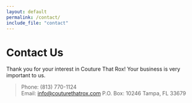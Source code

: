 ```yaml
---
layout: default
permalink: /contact/
include_file: "contact"
---
```


# Contact Us
Thank you for your interest in Couture That Rox! Your business is very important to us.

> Phone: (813) 770-1124<br>
> Email: info@couturethatrox.com
> P.O. Box: 10246 Tampa, FL 33679
